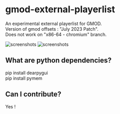 # gmod-external-playerlist
An experimental external playerlist for GMOD.  
Version of gmod offsets : "July 2023 Patch".  
Does not work on "x86-64 - chromium" branch.  

![screenshots](https://media.discordapp.net/attachments/706932420615864332/1132195439089823824/image.png?width=602&height=662)
![screenshots](https://media.discordapp.net/attachments/706932420615864332/1132195705935646720/image.png?width=600&height=661)

## What are python dependencies?
pip install dearpygui  
pip install pymem  

## Can I contribute?
Yes !
